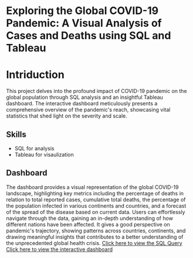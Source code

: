 # Exploring the Global COVID-19 Pandemic: A Visual Analysis of Cases and Deaths using SQL and Tableau


# Intriduction
This project delves into the profound impact of COVID-19 pandemic on the global population through SQL analysis and an insightful Tableau dashboard. 
The interactive dashboard meticulously presents a comprehensive overview of the pandemic's reach, showcasing vital statistics that shed light on the severity and scale.

## Skills 
- SQL for analysis
- Tableau for visaulization

## Dashboard
The dashboard provides a visual representation of the global COVID-19 landscape, highlighting key metrics including the percentage of deaths in relation to total reported cases, cumulative total deaths, 
the percentage of the population infected in various continents and countries, and a forecast of the spread of the disease based on current data. Users can effortlessly navigate through the data, gaining 
an in-depth understanding of how different nations have been affected. It gives a good perspective on pandemic's trajectory, showing patterns across countries, continents, and drawing meaningful insights 
that contributes to a better understanding of the unprecedented global health crisis.
[Click here to view the SQL Query](https://github.com/atamgbo/Analysis-on-the-global-impact-of-COVID19-disease/blob/main/SQL%20Analysis)
[Click here to view the interactive dashboard](https://public.tableau.com/app/profile/atamgbo.ayuwu/viz/Covid-19Dashboard_16351836180290/Dashboard1)
